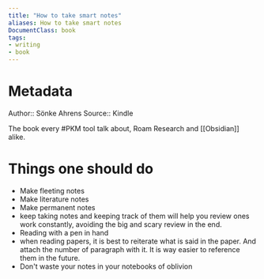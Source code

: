 ```yaml
---
title: "How to take smart notes"
aliases: How to take smart notes
DocumentClass: book
tags:
- writing
- book
---
```

# Metadata
Author:: Sönke Ahrens
Source:: Kindle

The book every #PKM tool talk about, Roam Research and [[Obsidian]] alike.
# Things one should do
- Make fleeting notes
- Make literature notes
- Make permanent notes
- keep taking notes and keeping track of them will help you review ones work constantly, avoiding the big and scary review in the end.
- Reading with a pen in hand
- when reading papers, it is best to reiterate what is said in the paper. And attach the number of paragraph with it. It is way easier to reference them in the future.
- Don't waste your notes in your notebooks of oblivion

